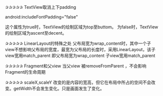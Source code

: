 ✰✰✰✰✰   TextView取消上下padding

android:includeFontPadding="false"

这个属性为true时，TextView的绘制区域为top至buttom。 为false时，TextView的绘制区域为ascent至decent。

✰✰✰✰✰   LinearLayout的特殊之处
父布局宽为wrap_content时，其中一个子view不想影响父布局的宽度，最宽为父布局的长度时，采用LinearLayout，该子view宽用match_parent
即父布局宽为wrap_content 子view宽用match_parent

✰✰✰✰✰  Fragment和父view
当父view 被removeFromParent ，不会影响Fragment的生命周期

✰✰✰✰✰
scaleX,scaleY 改变的是内容的宽高，但它在布局中所占的空间不会改变。getWidth不会发生变化。只是画面发生了变化。